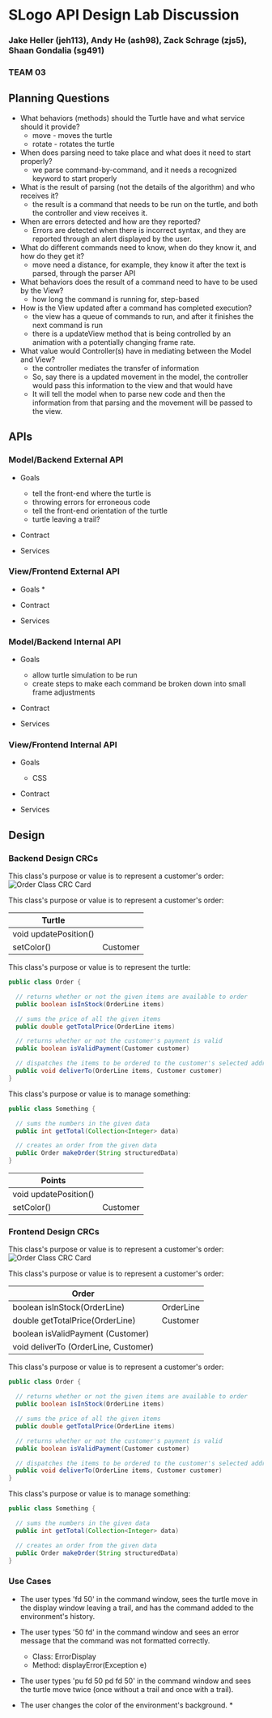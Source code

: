 # SLogo API Design Lab Discussion

### Jake Heller (jeh113), Andy He (ash98), Zack Schrage (zjs5), Shaan Gondalia (sg491)

### TEAM 03

## Planning Questions

* What behaviors (methods) should the Turtle have and what service should it provide?
    * move - moves the turtle
    * rotate - rotates the turtle
* When does parsing need to take place and what does it need to start properly?
    * we parse command-by-command, and it needs a recognized keyword to start properly
* What is the result of parsing (not the details of the algorithm) and who receives it?
    * the result is a command that needs to be run on the turtle, and both the controller and view
      receives it.
* When are errors detected and how are they reported?
    * Errors are detected when there is incorrect syntax, and they are reported through an alert
      displayed by the user.
* What do different commands need to know, when do they know it, and how do they get it?
    * move need a distance, for example, they know it after the text is parsed, through the parser
      API
* What behaviors does the result of a command need to have to be used by the View?
    * how long the command is running for, step-based
* How is the View updated after a command has completed execution?
    * the view has a queue of commands to run, and after it finishes the next command is run
    * there is a updateView method that is being controlled by an animation with a potentially
      changing frame rate.
* What value would Controller(s) have in mediating between the Model and View?
    * the controller mediates the transfer of information
    * So, say there is a updated movement in the model, the controller would pass this information
      to the view and that would have
    * It will tell the model when to parse new code and then the information from that parsing and
      the movement will be passed to the view.

## APIs

### Model/Backend External API

* Goals
    * tell the front-end where the turtle is
    * throwing errors for erroneous code
    * tell the front-end orientation of the turtle
    * turtle leaving a trail?
* Contract

* Services

### View/Frontend External API

* Goals
    * 
* Contract

* Services

### Model/Backend Internal API

* Goals
    * allow turtle simulation to be run
    * create steps to make each command be broken down into small frame adjustments
* Contract

* Services

### View/Frontend Internal API

* Goals
    * CSS
* Contract

* Services

## Design

### Backend Design CRCs

This class's purpose or value is to represent a customer's order:
![Order Class CRC Card](order_crc_card.png "Order Class")

This class's purpose or value is to represent a customer's order:

| Turtle                        | |
|--------------------------------------|---|
| void updatePosition()                ||
| setColor()                           |Customer|


This class's purpose or value is to represent the turtle:

```java
public class Order {

  // returns whether or not the given items are available to order
  public boolean isInStock(OrderLine items)

  // sums the price of all the given items
  public double getTotalPrice(OrderLine items)

  // returns whether or not the customer's payment is valid
  public boolean isValidPayment(Customer customer)

  // dispatches the items to be ordered to the customer's selected address
  public void deliverTo(OrderLine items, Customer customer)
}
 ```

This class's purpose or value is to manage something:

```java
public class Something {

  // sums the numbers in the given data
  public int getTotal(Collection<Integer> data)

  // creates an order from the given data
  public Order makeOrder(String structuredData)
}
```

| Points                | |
|-----------------------|---|
| void updatePosition() ||
| setColor()            |Customer|

### Frontend Design CRCs

This class's purpose or value is to represent a customer's order:
![Order Class CRC Card](order_crc_card.png "Order Class")

This class's purpose or value is to represent a customer's order:

|Order| |
|---|---|
|boolean isInStock(OrderLine)         |OrderLine|
|double getTotalPrice(OrderLine)      |Customer|
|boolean isValidPayment (Customer)    | |
|void deliverTo (OrderLine, Customer) | |

This class's purpose or value is to represent a customer's order:

```java
public class Order {

  // returns whether or not the given items are available to order
  public boolean isInStock(OrderLine items)

  // sums the price of all the given items
  public double getTotalPrice(OrderLine items)

  // returns whether or not the customer's payment is valid
  public boolean isValidPayment(Customer customer)

  // dispatches the items to be ordered to the customer's selected address
  public void deliverTo(OrderLine items, Customer customer)
}
 ```

This class's purpose or value is to manage something:

```java
public class Something {

  // sums the numbers in the given data
  public int getTotal(Collection<Integer> data)

  // creates an order from the given data
  public Order makeOrder(String structuredData)
}
```

### Use Cases

* The user types 'fd 50' in the command window, sees the turtle move in the display window leaving a
  trail, and has the command added to the environment's history.
  
* The user types '50 fd' in the command window and sees an error message that the command was not
  formatted correctly.
    * Class: ErrorDisplay 
    * Method: displayError(Exception e)
* The user types 'pu fd 50 pd fd 50' in the command window and sees the turtle move twice (once
  without a trail and once with a trail).
    
* The user changes the color of the environment's background.
  * 
